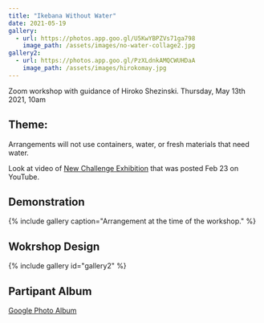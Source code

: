 ```yaml
---
title: "Ikebana Without Water"
date: 2021-05-19
gallery:
  - url: https://photos.app.goo.gl/U5KwYBPZVs71ga798
    image_path: /assets/images/no-water-collage2.jpg
gallery2:
  - url: https://photos.app.goo.gl/PzXLdnkAMQCWUHDaA
    image_path: /assets/images/hirokomay.jpg
---
```

Zoom workshop with guidance of Hiroko Shezinski. Thursday, May 13th 2021, 10am

## Theme:
 Arrangements will not use containers, water, or fresh materials that need water.
 
Look at video of  [New Challenge Exhibition](https://youtu.be/H8aTHMYzQiw) that was posted Feb 23 on YouTube. 

## Demonstration

{% include gallery caption="Arrangement at the time of the workshop." %}

## Wokrshop Design
{% include gallery id="gallery2"  %}

## Partipant Album
[Google Photo Album](https://photos.app.goo.gl/PzXLdnkAMQCWUHDaA)
